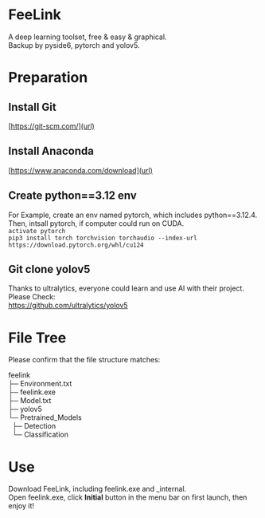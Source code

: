 # FeeLink <br/>

A deep learning toolset, free &amp; easy &amp; graphical.<br/>
Backup by pyside6, pytorch and yolov5.<br/>


# Preparation

## Install Git
[https://git-scm.com/](url)<br/>
## Install Anaconda
[https://www.anaconda.com/download](url)<br/>
## Create python==3.12 env
For Example, create an env named pytorch, which includes python==3.12.4.<br/>
Then, intsall pytorch, if computer could run on CUDA.<br/>
`activate pytorch`<br/>
`pip3 install torch torchvision torchaudio --index-url https://download.pytorch.org/whl/cu124`<br/>
## Git clone yolov5
Thanks to ultralytics, everyone could learn and use AI with their project. Please Check:<br/>
[https://github.com/ultralytics/yolov5 ](url)<br/>


# File Tree
Please confirm that the file structure matches:<br/>

feelink<br/>
├─ Environment.txt<br/>
├─ feelink.exe<br/>
├─ Model.txt<br/>
├─ yolov5<br/>
└─ Pretrained_Models<br/>
&nbsp; ├─ Detection<br/> 
&nbsp; └─ Classification<br/>  


# Use<br/>
Download FeeLink, including feelink.exe and _internal.<br/>
Open feelink.exe, click **Initial** button in the menu bar on first launch, then enjoy it!<br/>
